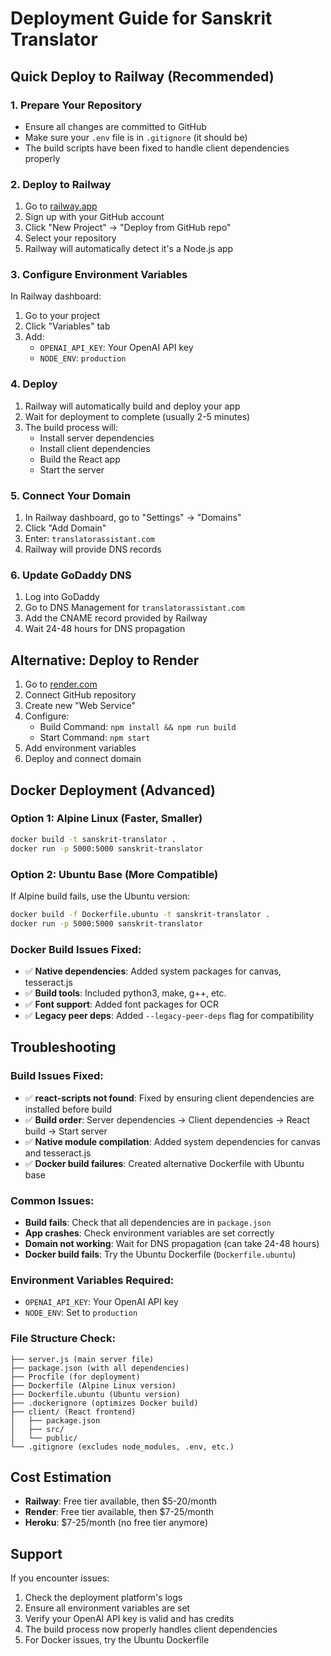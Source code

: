 # Deployment Guide for Sanskrit Translator

## Quick Deploy to Railway (Recommended)

### 1. Prepare Your Repository
- Ensure all changes are committed to GitHub
- Make sure your `.env` file is in `.gitignore` (it should be)
- The build scripts have been fixed to handle client dependencies properly

### 2. Deploy to Railway
1. Go to [railway.app](https://railway.app)
2. Sign up with your GitHub account
3. Click "New Project" → "Deploy from GitHub repo"
4. Select your repository
5. Railway will automatically detect it's a Node.js app

### 3. Configure Environment Variables
In Railway dashboard:
1. Go to your project
2. Click "Variables" tab
3. Add:
   - `OPENAI_API_KEY`: Your OpenAI API key
   - `NODE_ENV`: `production`

### 4. Deploy
1. Railway will automatically build and deploy your app
2. Wait for deployment to complete (usually 2-5 minutes)
3. The build process will:
   - Install server dependencies
   - Install client dependencies
   - Build the React app
   - Start the server

### 5. Connect Your Domain
1. In Railway dashboard, go to "Settings" → "Domains"
2. Click "Add Domain"
3. Enter: `translatorassistant.com`
4. Railway will provide DNS records

### 6. Update GoDaddy DNS
1. Log into GoDaddy
2. Go to DNS Management for `translatorassistant.com`
3. Add the CNAME record provided by Railway
4. Wait 24-48 hours for DNS propagation

## Alternative: Deploy to Render

1. Go to [render.com](https://render.com)
2. Connect GitHub repository
3. Create new "Web Service"
4. Configure:
   - Build Command: `npm install && npm run build`
   - Start Command: `npm start`
5. Add environment variables
6. Deploy and connect domain

## Docker Deployment (Advanced)

### Option 1: Alpine Linux (Faster, Smaller)
```bash
docker build -t sanskrit-translator .
docker run -p 5000:5000 sanskrit-translator
```

### Option 2: Ubuntu Base (More Compatible)
If Alpine build fails, use the Ubuntu version:
```bash
docker build -f Dockerfile.ubuntu -t sanskrit-translator .
docker run -p 5000:5000 sanskrit-translator
```

### Docker Build Issues Fixed:
- ✅ **Native dependencies**: Added system packages for canvas, tesseract.js
- ✅ **Build tools**: Included python3, make, g++, etc.
- ✅ **Font support**: Added font packages for OCR
- ✅ **Legacy peer deps**: Added `--legacy-peer-deps` flag for compatibility

## Troubleshooting

### Build Issues Fixed:
- ✅ **react-scripts not found**: Fixed by ensuring client dependencies are installed before build
- ✅ **Build order**: Server dependencies → Client dependencies → React build → Start server
- ✅ **Native module compilation**: Added system dependencies for canvas and tesseract.js
- ✅ **Docker build failures**: Created alternative Dockerfile with Ubuntu base

### Common Issues:
- **Build fails**: Check that all dependencies are in `package.json`
- **App crashes**: Check environment variables are set correctly
- **Domain not working**: Wait for DNS propagation (can take 24-48 hours)
- **Docker build fails**: Try the Ubuntu Dockerfile (`Dockerfile.ubuntu`)

### Environment Variables Required:
- `OPENAI_API_KEY`: Your OpenAI API key
- `NODE_ENV`: Set to `production`

### File Structure Check:
```
├── server.js (main server file)
├── package.json (with all dependencies)
├── Procfile (for deployment)
├── Dockerfile (Alpine Linux version)
├── Dockerfile.ubuntu (Ubuntu version)
├── .dockerignore (optimizes Docker build)
├── client/ (React frontend)
│   ├── package.json
│   ├── src/
│   └── public/
└── .gitignore (excludes node_modules, .env, etc.)
```

## Cost Estimation
- **Railway**: Free tier available, then $5-20/month
- **Render**: Free tier available, then $7-25/month
- **Heroku**: $7-25/month (no free tier anymore)

## Support
If you encounter issues:
1. Check the deployment platform's logs
2. Ensure all environment variables are set
3. Verify your OpenAI API key is valid and has credits
4. The build process now properly handles client dependencies
5. For Docker issues, try the Ubuntu Dockerfile 